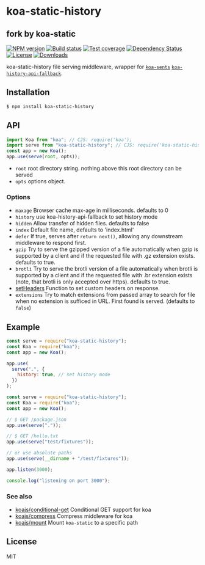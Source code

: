# koa-static-history

## fork by koa-static

[![NPM version][npm-image]][npm-url]
[![Build status][travis-image]][travis-url]
[![Test coverage][coveralls-image]][coveralls-url]
[![Dependency Status][david-image]][david-url]
[![License][license-image]][license-url]
[![Downloads][downloads-image]][downloads-url]

koa-static-history file serving middleware, wrapper for [`koa-sents`](https://github.com/chenfan0/send)
[`koa-history-api-fallback`](https://github.com/dalhorinek/koa-history-api-fallback).

## Installation

```bash
$ npm install koa-static-history
```

## API

```js
import Koa from "koa"; // CJS: require('koa');
import serve from "koa-static-history"; // CJS: require('koa-static-history')
const app = new Koa();
app.use(serve(root, opts));
```

- `root` root directory string. nothing above this root directory can be served
- `opts` options object.

### Options

- `maxage` Browser cache max-age in milliseconds. defaults to 0
- `history` use koa-history-api-fallback to set history mode
- `hidden` Allow transfer of hidden files. defaults to false
- `index` Default file name, defaults to 'index.html'
- `defer` If true, serves after `return next()`, allowing any downstream middleware to respond first.
- `gzip` Try to serve the gzipped version of a file automatically when gzip is supported by a client and if the requested file with .gz extension exists. defaults to true.
- `brotli` Try to serve the brotli version of a file automatically when brotli is supported by a client and if the requested file with .br extension exists (note, that brotli is only accepted over https). defaults to true.
- [setHeaders](https://github.com/koajs/send#setheaders) Function to set custom headers on response.
- `extensions` Try to match extensions from passed array to search for file when no extension is sufficed in URL. First found is served. (defaults to `false`)

## Example

```js
const serve = require("koa-static-history");
const Koa = require("koa");
const app = new Koa();

app.use(
  serve(".", {
    history: true, // set history mode
  })
);
```

```js
const serve = require("koa-static-history");
const Koa = require("koa");
const app = new Koa();

// $ GET /package.json
app.use(serve("."));

// $ GET /hello.txt
app.use(serve("test/fixtures"));

// or use absolute paths
app.use(serve(__dirname + "/test/fixtures"));

app.listen(3000);

console.log("listening on port 3000");
```

### See also

- [koajs/conditional-get](https://github.com/koajs/conditional-get) Conditional GET support for koa
- [koajs/compress](https://github.com/koajs/compress) Compress middleware for koa
- [koajs/mount](https://github.com/koajs/mount) Mount `koa-static` to a specific path

## License

MIT

[npm-image]: https://img.shields.io/npm/v/koa-static.svg?style=flat-square
[npm-url]: https://npmjs.org/package/koa-static
[github-tag]: http://img.shields.io/github/tag/koajs/static.svg?style=flat-square
[github-url]: https://github.com/koajs/static/tags
[travis-image]: https://img.shields.io/travis/koajs/static.svg?style=flat-square
[travis-url]: https://travis-ci.org/koajs/static
[coveralls-image]: https://img.shields.io/coveralls/koajs/static.svg?style=flat-square
[coveralls-url]: https://coveralls.io/r/koajs/static?branch=master
[david-image]: http://img.shields.io/david/koajs/static.svg?style=flat-square
[david-url]: https://david-dm.org/koajs/static
[license-image]: http://img.shields.io/npm/l/koa-static.svg?style=flat-square
[license-url]: LICENSE
[downloads-image]: http://img.shields.io/npm/dm/koa-static.svg?style=flat-square
[downloads-url]: https://npmjs.org/package/koa-static
[gittip-image]: https://img.shields.io/gittip/jonathanong.svg?style=flat-square
[gittip-url]: https://www.gittip.com/jonathanong/
